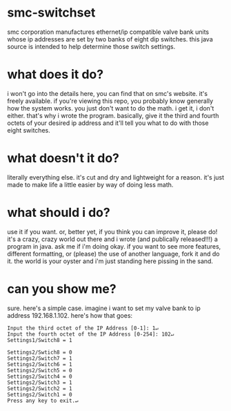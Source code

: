 # smc-switchset
smc corporation manufactures ethernet/ip compatible valve bank units whose ip addresses are set by two banks of eight dip switches. this java source is intended to help determine those switch settings.

# what does it do?
i won't go into the details here, you can find that on smc's website. it's freely available. if you're viewing this repo, you probably know generally how the system works. you just don't want to do the math. i get it, i don't either. that's why i wrote the program.
basically, give it the third and fourth octets of your desired ip address and it'll tell you what to do with those eight switches. 

# what doesn't it do?
literally everything else. it's cut and dry and lightweight for a reason. it's just made to make life a little easier by way of doing less math.

# what should i do?
use it if you want. or, better yet, if you think you can improve it, please do! it's a crazy, crazy world out there and i wrote (and publically released!!!) a program in java. ask me if i'm doing okay. if you want to see more features, different formatting, or (please) the use of another language, fork it and do it. the world is your oyster and i'm just standing here pissing in the sand.

# can you show me?
sure. here's a simple case. imagine i want to set my valve bank to ip address 192.168.1.102. here's how that goes:

```
Input the third octet of the IP Address [0-1]: 1↵
Input the fourth octet of the IP Address [0-254]: 102↵
Settings1/Switch8 = 1

Settings2/Swtich8 = 0
Settings2/Switch7 = 1
Settings2/Switch6 = 1
Settings2/Switch5 = 0
Settings2/Switch4 = 0
Settings2/Switch3 = 1
Settings2/Switch2 = 1
Settings2/Switch1 = 0
Press any key to exit.↵

```

